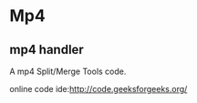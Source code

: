 # Mp4
mp4 handler
------------
A mp4 Split/Merge Tools code.

online code ide:<http://code.geeksforgeeks.org/>
